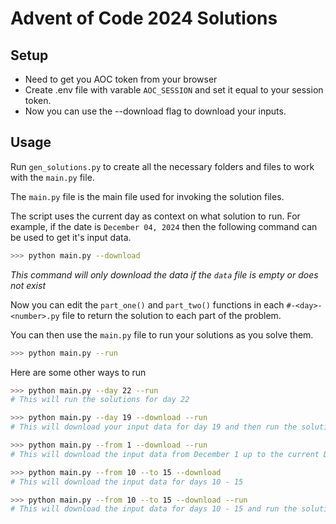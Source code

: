 # Advent of Code 2024 Solutions

## Setup

- Need to get you AOC token from your browser
- Create .env file with varable `AOC_SESSION` and set it equal to your session token.
- Now you can use the --download flag to download your inputs.

## Usage

Run `gen_solutions.py` to create all the necessary folders and files to work with the `main.py` file.

The `main.py` file is the main file used for invoking the solution files.

The script uses the current day as context on what solution to run. For example, if the date is `December 04, 2024` then the following command can be used to get it's input data.

```bash
>>> python main.py --download
```

_This command will only download the data if the `data` file is empty or does not exist_


Now you can edit the `part_one()` and `part_two()` functions in each `#-<day>-<number>.py` file to return the solution to each part of the problem.

You can then use the `main.py` file to run your solutions as you solve them.

```bash
>>> python main.py --run
```

Here are some other ways to run
```bash
>>> python main.py --day 22 --run
# This will run the solutions for day 22

>>> python main.py --day 19 --download --run
# This will download your input data for day 19 and then run the solutions

>>> python main.py --from 1 --download --run
# This will download the input data from December 1 up to the current December day, and run all the solutions

>>> python main.py --from 10 --to 15 --download
# This will download the input data for days 10 - 15

>>> python main.py --from 10 --to 15 --download --run
# This will download the input data for days 10 - 15 and run the solutions
```


